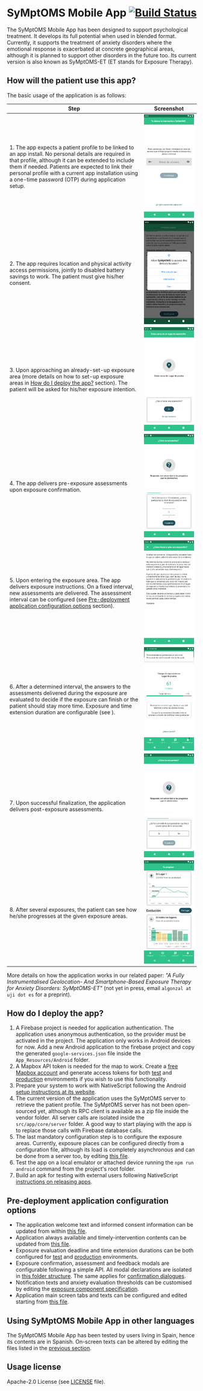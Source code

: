 # SyMptOMS Mobile App [![Build Status](https://dev.azure.com/GeoTecINIT/SyMptOMS/_apis/build/status/GeoTecINIT.symptoms-mobile-app?branchName=develop)](https://dev.azure.com/GeoTecINIT/SyMptOMS/_build/latest?definitionId=4&branchName=develop)

The SyMptOMS Mobile App has been designed to support psychological treatment. It develops its full potential when used in blended format. Currently, it supports the treatment of anxiety disorders where the emotional response is exacerbated at concrete geographical areas, although it is planned to support other disorders in the future too. Its current version is also known as SyMptOMS-ET (ET stands for Exposure Therapy).

## How will the patient use this app?

The basic usage of the application is as follows:

| Step                                                                                                                                                                                                                                                                                                                         | Screenshot                                                                                                                                                                                                                                                                                                                                         |
|------------------------------------------------------------------------------------------------------------------------------------------------------------------------------------------------------------------------------------------------------------------------------------------------------------------------------|----------------------------------------------------------------------------------------------------------------------------------------------------------------------------------------------------------------------------------------------------------------------------------------------------------------------------------------------------|
| 1. The app expects a patient profile to be linked to an app install. No personal details are required in that profile, although it can be extended to include them if needed. Patients are expected to link their personal profile with a current app installation using a one-time password (OTP) during application setup. | ![After first install, the patient must provide an OTP for the app to obtain his/her patient profile data](docs/figures/profile-link.png "Application setup screen")                                                                                                                                                                               |
| 2. The app requires location and physical activity access permissions, jointly to disabled battery savings to work. The patient must give his/her consent.                                                                                                                                                                   | ![The application needs this permission to work](docs/figures/permission-request.png "Application requesting location access permission")                                                                                                                                                                                                          |
| 3. Upon approaching an already-set-up exposure area (more details on how to set-up exposure areas in [How do I deploy the app?](#how-do-i-deploy-the-app) section). The patient will be asked for his/her exposure intention.                                                                                                | ![The patient can express his/her will to conduct an exposure](docs/figures/confirm-exposure-intention.png "The patient must confirm his/her exposure intention before conducting an exposure")                                                                                                                                                    |
| 4. The app delivers pre-exposure assessments upon exposure confirmation.                                                                                                                                                                                                                                                     | ![The patient will be asked for the current anxiety and tolerance to anxiety levels, along with beliefs on what will happen during the exposure](docs/figures/baseline-assessment.png "Baseline assessment question delivered during the pre-exposure procedure")                                                                                  |
| 5. Upon entering the exposure area. The app delivers exposure instructions. On a fixed interval, new assessments are delivered. The assessment interval can be configured (see [Pre-deployment application configuration options](#pre-deployment-application-configuration-options) section).                               | ![The instructions include acting guidelines on how to conduct the exposure](docs/figures/exposure-instructions.png "Instructions delivered to the patient on exposure start")                                                                                                                                                                     |
| 6. After a determined interval, the answers to the assessments delivered during the exposure are evaluated to decide if the exposure can finish or the patient should stay more time. Exposure and time extension duration are configurable (see []()).                                                                      | ![The application can grant certain time extensions based on current patient condition](docs/figures/time-extension.png "Example of time extension granted by the app")                                                                                                                                                                            |
| 7. Upon successful finalization, the application delivers post-exposure assessments.                                                                                                                                                                                                                                         | ![Post exposure assessments include questions about beliefs disconfirmation and focus on exposure procedure](docs/figures/post-exposure.png "The application delivers post-exposure assessments upon successful finalization")                                                                                                                     |
| 8. After several exposures, the patient can see how he/she progresses at the given exposure areas.                                                                                                                                                                                                                           | ![The patient can review his/her anxiety trend during the last exposure, the average anxiety level aggregated by all exposure places, per place or the anxiety trend during each past exposure](docs/figures/graphical-feedback.png "The application shows graphical feedback to the patient after successfully completing one or more exposures") |

More details on how the application works in our related paper: _"A Fully Instrumentalised Geolocation- And Smartphone-Based Exposure Therapy for Anxiety Disorders: SyMptOMS-ET"_ (not yet in press, email `algonzal at uji dot es` for a preprint).

## How do I deploy the app?

1. A Firebase project is needed for application authentication. The application uses anonymous authentication, so the provider must be activated in the project. The application only works in Android devices for now. Add a new Android application to the firebase project and copy the generated `google-services.json` file inside the `App_Resources/Android` folder.
2. A Mapbox API token is needed for the map to work. Create a [free Mapbox account](https://account.mapbox.com/auth/signup/) and generate access tokens for both [test](src/environments/environment.tst.ts) and [production](src/environments/environment.prod.ts) environments if you wish to use this functionality.
3. Prepare your system to work with NativeScript following the Android [setup instructions at its website](https://docs.nativescript.org/environment-setup.html).
4. The current version of the application uses the SyMptOMS server to retrieve the patient profile. The SyMptOMS server has not been open-sourced yet, although its RPC client is available as a zip file inside the vendor folder. All server calls are isolated inside the `src/app/core/server` folder. A good way to start playing with the app is to replace those calls with Firebase database calls.
5. The last mandatory configuration step is to configure the exposure areas. Currently, exposure places can be configured directly from a configuration file, although its load is completely asynchronous and can be done from a server too, by editing [this file](src/app/core/framework/aois.ts).
6. Test the app on a local emulator or attached device running the `npm run android` command from the project's root folder.
7. Build an apk for testing with external users following NativeScript [instructions on releasing apps](https://docs.nativescript.org/releasing.html).

## Pre-deployment application configuration options

- The application welcome text and informed consent information can be updated from within [this file](src/app/views/welcome/tutorial/tutorial.component.html).
- Application always available and timely-intervention contents can be updated from [this file](src/app/views/treatment-content.service.ts).
- Exposure evaluation deadline and time extension durations can be both configured for [test](src/environments/environment.tst.ts) and [production](src/environments/environment.prod.ts) environments.
- Exposure confirmation, assessment and feedback modals are configurable following a simple API. All modal declarations are isolated in [this folder structure](src/app/core/modals). The same applies for [confirmation dialogues](src/app/core/dialogs).
- Notification texts and anxiety evaluation thresholds can be customised by editing the [exposure component specification](src/app/tasks/graph.ts).
- Application main screen tabs and texts can be configured and edited starting from [this file](src/app/views/main/main.component.html).

## Using SyMptOMS Mobile App in other languages

The SyMptOMS Mobile App has been tested by users living in Spain, hence its contents are in Spanish. On-screen texts can be altered by editing the files listed in the [previous section](#pre-deployment-application-configuration-options).

## Usage license

Apache-2.0 License (see [LICENSE](LICENSE) file).

